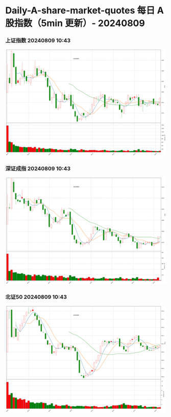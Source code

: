 
# Daily-A-share-market-quotes 每日 A 股指数（5min 更新）- 20240809

### 上证指数 20240809 10:43
![](./fig/2024/8/20240809-sh000001.png)

### 深证成指 20240809 10:43
![](./fig/2024/8/20240809-sz399001.png)

### 北证50 20240809 10:43
![](./fig/2024/8/20240809-bj899050.png)
